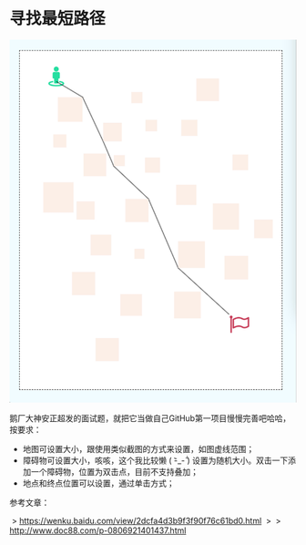 # 寻找最短路径

<img src="preview.jpeg" width="570">



鹅厂大神安正超发的面试题，就把它当做自己GitHub第一项目慢慢完善吧哈哈，按要求：

* 地图可设置大小，跟使用类似截图的方式来设置，如图虚线范围；
* 障碍物可设置大小，咳咳，这个我比较懒 ( -᷅_-᷄ ) 设置为随机大小。双击一下添加一个障碍物，位置为双击点，目前不支持叠加；
* 地点和终点位置可以设置，通过单击方式；



参考文章：

 > https://wenku.baidu.com/view/2dcfa4d3b9f3f90f76c61bd0.html
 >
 > http://www.doc88.com/p-0806921401437.html
